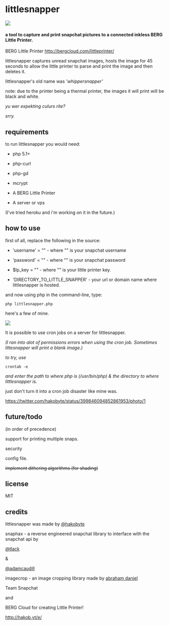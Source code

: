 # littlesnapper

![](http://hakobaito.co.uk/content/01389892049828525366.png)


#### a tool to capture and print snapchat pictures to a connected inkless BERG Little Printer.

BERG Little Printer
<http://bergcloud.com/littleprinter/>

littlesnapper captures unread snapchat images, hosts the image for 45 seconds to allow the little printer to parse and print the image and then deletes it.  

littlesnapper's old name was *'whippersnapper'* 

note: due to the printer being a thermal printer, the images it will print will be black and white.

_yu wer expekting culurs rite?_

_srry._

## requirements

to run littlesnapper you would need:

-   php 5.1+

-   php-curl

-	php-gd

-   mcrypt

-   A BERG Little Printer

-   A server or vps

(I've tried heroku and i'm working on it in the future.)

## how to use

first of all, replace the following in the source:

-   'username' = "" - where "" is your snapchat username

-   'password' = "" - where "" is your snapchat password

-   \$lp\_key = "" - where "" is your little printer key.

-   'DIRECTORY\_TO\_LITTLE\_SNAPPER' - your url or domain name where littlesnapper is hosted.

and now using php in the command-line, type:

    php littlesnapper.php
    
here's a few of mine.

![](http://www.hakobaito.co.uk/content/687474703a2f2f7331362e706f7374696d672e6f72672f7475726474653464312f494d475f303036332e6a7067.jpg)

It is possible to use cron jobs on a server for littlesnapper.

_(I ran into alot of permissions errors when using the cron job. Sometimes littesnapper will print a blank image.)_

_to try, use_

    crontab -e
    
_and enter the path to where php is (/usr/bin/php) & the directory to where littlesnapper is._

just don't turn it into a cron job disaster like mine was.

<https://twitter.com/hakobyte/status/399846094852861953/photo/1>

## future/todo

(in order of precedence)

support for printing multiple snaps.

security

config file.

<del>implement dithering algorithms (for shading)<del>

## license

MIT

## credits

littlesnapper was made by [@hakobyte][@hakobyte]

snaphax - a reverse engineered snapchat library to interface with the snapchat api by

[@tlack][@tlack]

&

[@adamcaudill][@adamcaudill]

imagecrop - an image cropping library made by [abraham daniel][@abrahamdaniel]


Team Snapchat

and

BERG Cloud for creating Little Printer!

http://hakob.yt/e/

  [@hakobyte]: https://twitter.com/hakobyte
  [@tlack]: https://twitter.com/tlack
  [@adamcaudill]: https://twitter.com/adamcaudill
  [@abrahamdaniel]:https://github.com/abrahamdaniel/imageCrop
